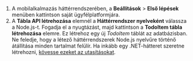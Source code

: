
1. A mobilalkalmazás háttérrendszerében, a **Beállítások** > **Első lépések** menüben kattintson saját ügyfélplatformjára. 
2. A **Tábla API létrehozása** elemnél a **Háttérrendszer nyelveként** válassza a Node.js-t. Fogadja el a nyugtázást, majd kattintson a **TodoItem tábla létrehozása** elemre. Ez létrehoz egy új *TodoItem* táblát az adatbázisban. Ne feledje, hogy a létező háttérrendszerek Node.js nyelvűre történő átállítása minden tartalmat felülír. Ha inkább egy .NET-hátteret szeretne létrehozni, [kövesse ezeket az utasításokat](../articles/app-service-mobile/app-service-mobile-dotnet-backend-how-to-use-server-sdk.md#create-app).



<!--HONumber=Nov16_HO2-->


